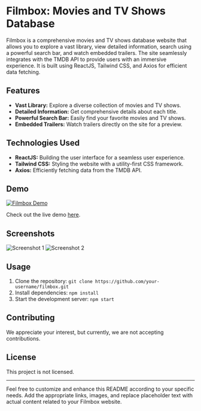 # Filmbox: Movies and TV Shows Database

Filmbox is a comprehensive movies and TV shows database website that allows you to explore a vast library, view detailed information, search using a powerful search bar, and watch embedded trailers. The site seamlessly integrates with the TMDB API to provide users with an immersive experience. It is built using ReactJS, Tailwind CSS, and Axios for efficient data fetching.

## Features

- **Vast Library:** Explore a diverse collection of movies and TV shows.
- **Detailed Information:** Get comprehensive details about each title.
- **Powerful Search Bar:** Easily find your favorite movies and TV shows.
- **Embedded Trailers:** Watch trailers directly on the site for a preview.

## Technologies Used

- **ReactJS:** Building the user interface for a seamless user experience.
- **Tailwind CSS:** Styling the website with a utility-first CSS framework.
- **Axios:** Efficiently fetching data from the TMDB API.

## Demo

[![Filmbox Demo](demo-thumbnail.png)](demo-link)

Check out the live demo [here](demo-link).

## Screenshots

![Screenshot 1](screenshot-1.png) 
![Screenshot 2](screenshot-2.png) 

## Usage

1. Clone the repository: `git clone https://github.com/your-username/filmbox.git`
2. Install dependencies: `npm install`
3. Start the development server: `npm start`

## Contributing

We appreciate your interest, but currently, we are not accepting contributions.

## License

This project is not licensed.

---

Feel free to customize and enhance this README according to your specific needs. Add the appropriate links, images, and replace placeholder text with actual content related to your Filmbox website.
